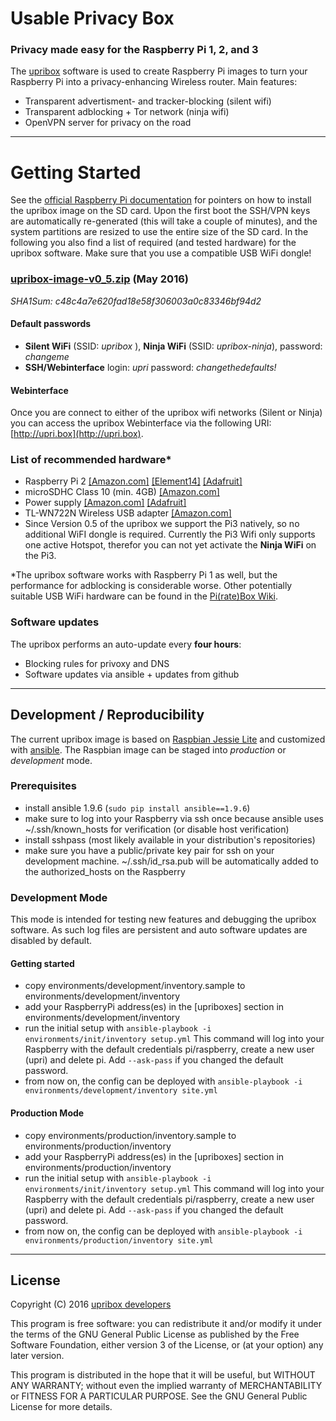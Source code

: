 # Usable Privacy Box 
### Privacy made easy for the Raspberry Pi 1, 2, and 3
The [upribox](https://upribox.org) software is used to create Raspberry Pi images to turn your Raspberry Pi into a privacy-enhancing Wireless router. Main features:
* Transparent advertisment- and tracker-blocking (silent wifi)
* Transparent adblocking + Tor network (ninja wifi)
* OpenVPN server for privacy on the road

---

# Getting Started
See the [official Raspberry Pi documentation](https://www.raspberrypi.org/documentation/installation/installing-images/) for pointers on how to install the upribox image on the SD card. Upon the first boot the SSH/VPN keys are automatically re-generated (this will take a couple of minutes), and the system partitions are resized to use the entire size of the SD card.
In the following you also find a list of required (and tested hardware) for the upribox software. Make sure that you use a compatible USB WiFi dongle!

### [upribox-image-v0_5.zip](https://s3-us-west-2.amazonaws.com/usableprivacy/upribox-image-v0_5.zip) (May 2016)
*SHA1Sum: c48c4a7e620fad18e58f306003a0c83346bf94d2*

#### Default passwords
* **Silent WiFi** (SSID: *upribox* ), **Ninja WiFi** (SSID: *upribox-ninja*), password: *changeme*
* **SSH/Webinterface** login: *upri* password: *changethedefaults!*

#### Webinterface
Once you are connect to either of the upribox wifi networks (Silent or Ninja) you can access the upribox Webinterface via the following URI: [http://upri.box](http://upri.box).


### List of recommended hardware*
* Raspberry Pi 2 [[Amazon.com]](http://amzn.to/1YewXnz) [[Element14]](http://element14.com/raspberrypi2) [[Adafruit]](https://www.adafruit.com/products/2358)
* microSDHC Class 10 (min. 4GB) [[Amazon.com]](http://amzn.to/1YewW33)
* Power supply [[Amazon.com]](http://amzn.to/1QhAna9) [[Adafruit]](https://www.adafruit.com/products/1995)
* TL-WN722N Wireless USB adapter [[Amazon.com]](http://amzn.to/1I3zG1v)
* Since Version 0.5 of the upribox we support the Pi3 natively, so no additional WiFI dongle is required. Currently the Pi3 Wifi only supports one active Hotspot, therefor you can not yet activate the **Ninja WiFi** on the Pi3.

*The upribox software works with Raspberry Pi 1 as well, but the performance for adblocking is considerable worse. Other potentially suitable USB WiFi hardware can be found in the [Pi(rate)Box Wiki](https://piratebox.cc/raspberry_pi:piratebox_wifi_compatibility).

### Software updates

The upribox performs an auto-update every **four hours**:

* Blocking rules for privoxy and DNS
* Software updates via ansible + updates from github

---

## Development / Reproducibility

The current upribox image is based on [Raspbian Jessie Lite](https://www.raspberrypi.org/downloads/raspbian/) and customized with [ansible](http://www.ansible.com). The Raspbian image can be staged into *production* or *development* mode.

### Prerequisites
* install ansible 1.9.6 (`sudo pip install ansible==1.9.6`)
* make sure to log into your Raspberry via ssh once because ansible uses ~/.ssh/known_hosts for verification (or disable host verification)
* install sshpass (most likely available in your distribution's repositories)
* make sure you have a public/private key pair for ssh on your development machine. ~/.ssh/id_rsa.pub will be automatically added to the authorized_hosts on the Raspberry

### Development Mode
This mode is intended for testing new features and debugging the upribox software. As such log files are persistent and auto software updates are disabled by default.

#### Getting started
* copy environments/development/inventory.sample to environments/development/inventory
* add your RaspberryPi address(es) in the [upriboxes] section in environments/development/inventory
* run the initial setup with `ansible-playbook -i environments/init/inventory setup.yml`
  This command will log into your Raspberry with the default credentials pi/raspberry, create a new user (upri) and delete pi.
  Add `--ask-pass` if you changed the default password.
* from now on, the config can be deployed with `ansible-playbook -i environments/development/inventory site.yml`

#### Production Mode
* copy environments/production/inventory.sample to environments/production/inventory
* add your RaspberryPi address(es) in the [upriboxes] section in environments/production/inventory
* run the initial setup with `ansible-playbook -i environments/init/inventory setup.yml`
  This command will log into your Raspberry with the default credentials pi/raspberry, create a new user (upri) and delete pi.
  Add `--ask-pass` if you changed the default password.
* from now on, the config can be deployed with `ansible-playbook -i environments/production/inventory site.yml`

---

## License
Copyright (C) 2016 [upribox developers](https://upribox.org/#contact)

This program is free software: you can redistribute it and/or modify it under the terms of the GNU General Public License as published by the Free Software Foundation, either version 3 of the License, or (at your option) any later version.

This program is distributed in the hope that it will be useful,
but WITHOUT ANY WARRANTY; without even the implied warranty of
MERCHANTABILITY or FITNESS FOR A PARTICULAR PURPOSE.  See the
GNU General Public License for more details.
